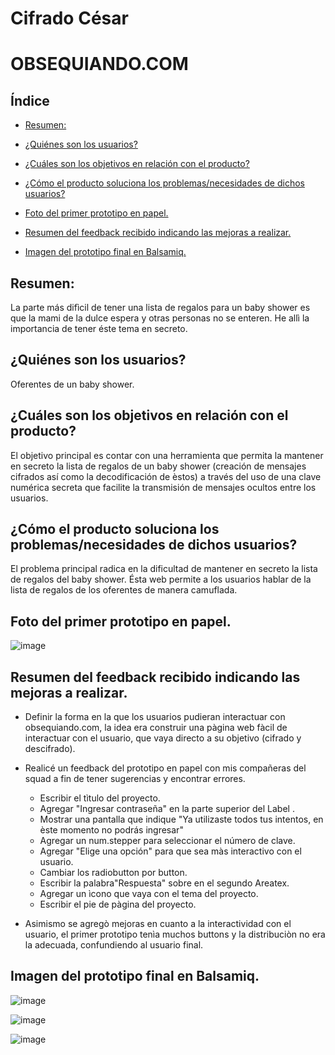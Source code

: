 # Cifrado César

# OBSEQUIANDO.COM

## Índice

- [Resumen:](#Resumen:)

- [¿Quiénes son los usuarios?](#¿Quiénes-son-los-usuarios?)

- [¿Cuáles son los objetivos en relación con el producto?](#¿Cuáles-son-los-objetivos-en-relación-con-el-producto?)
- [¿Cómo el producto soluciona los problemas/necesidades de dichos usuarios?](#¿Cómo-el-producto-soluciona-los-problemas/necesidades-de-dichos-usuarios?)

- [Foto del primer prototipo en papel.](#Foto-del-primer-prototipo-en-papel.)
- [Resumen del feedback recibido indicando las mejoras a realizar.](#Resumen-del-feedback-recibido-indicando-las-mejoras-a-realizar.)
- [Imagen del prototipo final en Balsamiq.](#Imagen-del-prototipo-final-en-Balsamiq.)


## Resumen:

La parte más difìcil de  tener  una lista de regalos para un baby shower  es que la mami de la dulce espera  y otras personas no se enteren. He allì la importancia de tener éste tema en secreto. 


## ¿Quiénes son los usuarios?

Oferentes  de un baby shower.

## ¿Cuáles son los objetivos en relación con el producto?

El objetivo principal es contar con una herramienta que permita la mantener en secreto la lista de regalos de un baby shower (creación de mensajes cifrados así como la decodificación de èstos) a través del uso de una clave numérica secreta que facilite la transmisión de mensajes ocultos entre los usuarios.

## ¿Cómo el producto soluciona los problemas/necesidades de dichos usuarios?

El problema principal radica en la dificultad de mantener en secreto la lista de regalos del baby shower. Ésta web permite a los usuarios hablar de  la lista de regalos de los oferentes de manera camuflada.

## Foto del primer prototipo en papel.
![image](https://user-images.githubusercontent.com/51205175/58820915-810d6380-85f9-11e9-866a-93f8c831e3a7.png)



## Resumen del feedback recibido indicando las mejoras a realizar.

- Definir la forma en la que  los usuarios pudieran interactuar con obsequiando.com, la idea era construir una pàgina web fàcil de interactuar con el usuario, que vaya directo a su objetivo (cifrado y descifrado).
- Realicé un feedback del prototipo en papel con mis compañeras del squad a fin de tener sugerencias y encontrar errores.

    - Escribir el tìtulo del proyecto.
    - Agregar "Ingresar contraseña" en la parte superior del Label .
    - Mostrar una pantalla que indique "Ya utilizaste todos tus intentos, en èste  momento no podrás ingresar"
    - Agregar un num.stepper para seleccionar el número de clave.
    - Agregar "Elige una opción" para que sea màs interactivo con el usuario.
    - Cambiar los radiobutton por button.
    - Escribir la palabra"Respuesta" sobre  en el segundo Areatex.
    - Agregar un ìcono que vaya con el tema del proyecto.
    - Escribir el pie de pàgina del proyecto.

- Asimismo se agregò mejoras en cuanto a la interactividad con el usuario, el primer prototipo tenìa muchos buttons y la distribuciòn no era la adecuada, confundiendo al usuario  final.

## Imagen del prototipo final en Balsamiq.

![image](https://user-images.githubusercontent.com/51205175/58818946-b3689200-85f4-11e9-9953-cc4f1d7a75bd.png)

![image](https://user-images.githubusercontent.com/51205175/58819837-b49abe80-85f6-11e9-9e70-c3d8cd15fcd2.png)


![image](https://user-images.githubusercontent.com/51205175/58819909-d98f3180-85f6-11e9-9c46-fbe2770c38b6.png)

